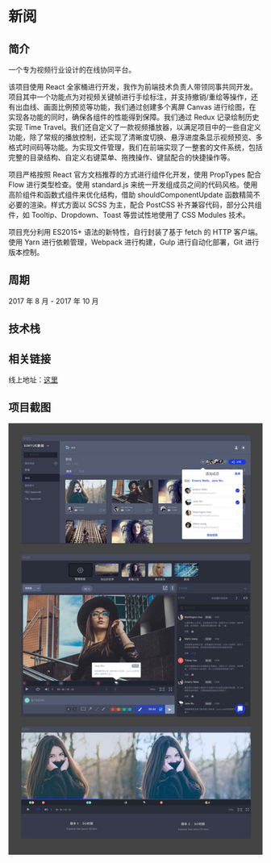 # 新阅

## 简介

一个专为视频行业设计的在线协同平台。

该项目使用 React 全家桶进行开发，我作为前端技术负责人带领同事共同开发。项目其中一个功能点为对视频关键帧进行手绘标注，并支持撤销/重绘等操作，还有出血线、画面比例预览等功能，我们通过创建多个离屏 Canvas 进行绘图，在实现各功能的同时，确保各组件的性能得到保障。我们通过 Redux 记录绘制历史实现 Time Travel。我们还自定义了一款视频播放器，以满足项目中的一些自定义功能，除了常规的播放控制，还实现了清晰度切换、悬浮进度条显示视频预览、多格式时间码等功能。为实现文件管理，我们在前端实现了一整套的文件系统，包括完整的目录结构、自定义右键菜单、拖拽操作、键鼠配合的快捷操作等。

项目严格按照 React 官方文档推荐的方式进行组件化开发，使用 PropTypes 配合 Flow 进行类型检查。使用 standard.js 来统一开发组成员之间的代码风格。使用高阶组件和函数式组件来优化结构，借助 shouldComponentUpdate 函数精简不必要的渲染。样式方面以 SCSS 为主，配合 PostCSS 补齐兼容代码，部分公共组件，如 Tooltip、Dropdown、Toast 等尝试性地使用了 CSS Modules 技术。

项目充分利用 ES2015+ 语法的新特性，自行封装了基于 fetch 的 HTTP 客户端。使用 Yarn 进行依赖管理，Webpack 进行构建，Gulp 进行自动化部署，Git 进行版本控制。

## 周期

2017 年 8 月 - 2017 年 10 月

## 技术栈
<div class="stacks">
  <div class="stack fix-ratio ratio-1-1 icon icon-html5" title="HTML5"></div>
  <div class="stack fix-ratio ratio-1-1 icon icon-css3" title="CSS3"></div>
  <div class="stack fix-ratio ratio-1-1 icon icon-javascript" title="JavaScript"></div>
  <div class="stack fix-ratio ratio-1-1 icon icon-es" title="ECMAScript 2015+"></div>
  <div class="stack fix-ratio ratio-1-1 icon icon-react" title="React"></div>
  <div class="stack fix-ratio ratio-1-1 icon icon-redux" title="Redux"></div>
  <div class="stack fix-ratio ratio-1-1 icon icon-sass" title="SASS"></div>
  <div class="stack fix-ratio ratio-1-1 icon icon-flow" title="Flow"></div>
  <div class="stack fix-ratio ratio-1-1 icon icon-jest" title="Jest"></div>
  <div class="stack fix-ratio ratio-1-1 icon icon-webpack" title="Webpack"></div>
  <div class="stack fix-ratio ratio-1-1 icon icon-gulp" title="Gulp"></div>
  <div class="stack fix-ratio ratio-1-1 icon icon-yarn" title="Yarn"></div>
  <div class="stack fix-ratio ratio-1-1 icon icon-eslint" title="ESLint"></div>
  <div class="stack fix-ratio ratio-1-1 icon icon-standard" title="standard.js"></div>
</div>

## 相关链接

线上地址：<a target="_blank" href="https://www.uxinyue.com">这里</a>

## 项目截图

![截图](../images/project/xinyue/screenshot.jpg)